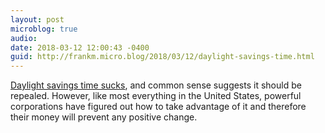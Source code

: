 ```yaml
---
layout: post
microblog: true
audio: 
date: 2018-03-12 12:00:43 -0400
guid: http://frankm.micro.blog/2018/03/12/daylight-savings-time.html
---
```

[Daylight savings time sucks](https://www.smithsonianmag.com/history/100-years-later-madness-daylight-saving-time-endures-180968435/), and common sense suggests it should be repealed. However, like most everything in the United States, powerful corporations have figured out how to take advantage of it and therefore their money will prevent any positive change. 
